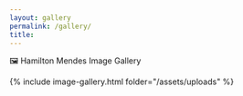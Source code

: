 ```yaml
---
layout: gallery
permalink: /gallery/
title:
---
```


 <span class="icon_color"> 🖼️ </span> Hamilton Mendes Image Gallery

{% include image-gallery.html folder="/assets/uploads" %}